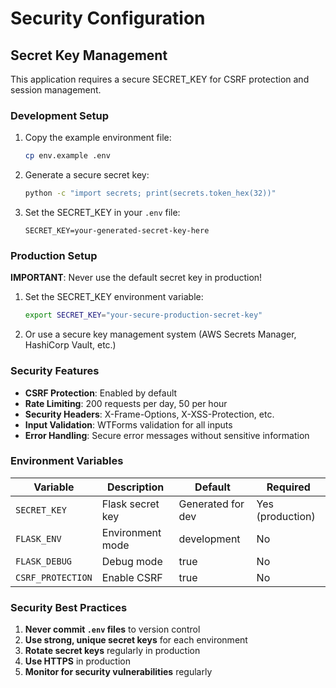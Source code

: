 # Security Configuration

## Secret Key Management

This application requires a secure SECRET_KEY for CSRF protection and session management.

### Development Setup

1. Copy the example environment file:
   ```bash
   cp env.example .env
   ```

2. Generate a secure secret key:
   ```bash
   python -c "import secrets; print(secrets.token_hex(32))"
   ```

3. Set the SECRET_KEY in your `.env` file:
   ```
   SECRET_KEY=your-generated-secret-key-here
   ```

### Production Setup

**IMPORTANT**: Never use the default secret key in production!

1. Set the SECRET_KEY environment variable:
   ```bash
   export SECRET_KEY="your-secure-production-secret-key"
   ```

2. Or use a secure key management system (AWS Secrets Manager, HashiCorp Vault, etc.)

### Security Features

- **CSRF Protection**: Enabled by default
- **Rate Limiting**: 200 requests per day, 50 per hour
- **Security Headers**: X-Frame-Options, X-XSS-Protection, etc.
- **Input Validation**: WTForms validation for all inputs
- **Error Handling**: Secure error messages without sensitive information

### Environment Variables

| Variable | Description | Default | Required |
|----------|-------------|---------|----------|
| `SECRET_KEY` | Flask secret key | Generated for dev | Yes (production) |
| `FLASK_ENV` | Environment mode | development | No |
| `FLASK_DEBUG` | Debug mode | true | No |
| `CSRF_PROTECTION` | Enable CSRF | true | No |

### Security Best Practices

1. **Never commit `.env` files** to version control
2. **Use strong, unique secret keys** for each environment
3. **Rotate secret keys** regularly in production
4. **Use HTTPS** in production
5. **Monitor for security vulnerabilities** regularly
